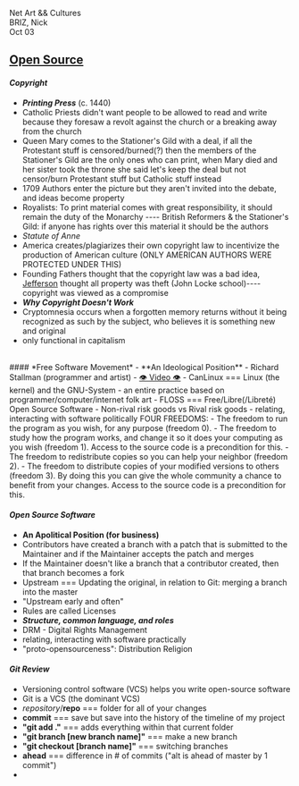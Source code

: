 Net Art && Cultures
<br>
BRIZ, Nick
<br>
Oct 03
<br>
## <a href="http://netart.rocks/notes/opensource">Open Source</a>

#### *Copyright*
- ***Printing Press*** (c. 1440)
- Catholic Priests didn't want people to be allowed to read and write because they foresaw a revolt against the church or a breaking away from the church
- Queen Mary comes to the Stationer's Gild with a deal, if all the Protestant stuff is censored/burned(?) then the members of the Stationer's Gild are the only ones who can print, when Mary died and her sister took the throne she said let's keep the deal but not censor/burn Protestant stuff but Catholic stuff instead
- 1709 Authors enter the picture but they aren't invited into the debate, and ideas become property
- Royalists: To print material comes with great responsibility, it should remain the duty of the Monarchy ---- British Reformers & the Stationer's Gild: if anyone has rights over this material it should be the authors
- *Statute of Anne*
- America creates/plagiarizes their own copyright law to incentivize the production of American culture (ONLY AMERICAN AUTHORS WERE PROTECTED UNDER THIS)
- Founding Fathers thought that the copyright law was a bad idea, <a href= "http://www.temple.edu/lawschool/dpost/mcphersonletter.html">Jefferson</a> thought all property was theft (John Locke school)---- copyright was viewed as a compromise
- ***Why Copyright Doesn't Work***
- Cryptomnesia occurs when a forgotten memory returns without it being recognized as such by the subject, who believes it is something new and original
- only functional in capitalism
<br>
#### *Free Software Movement*
- **An Ideological Position**
- Richard Stallman (programmer and artist)
- <a href="https://www.youtube.com/embed/lrcdhzr2qnk">👁 Video 👁</a>
- CanLinux === Linux (the kernel) and the GNU-System
- an entire practice based on programmer/computer/internet folk art
- FLOSS === Free/Libre(/Libreté) Open Source Software
- Non-rival risk goods vs Rival risk goods
- relating, interacting with software politically
      FOUR FREEDOMS:
      - The freedom to run the program as
      you wish, for any purpose (freedom 0).
      - The freedom to study how the program
      works, and change it so it does your
      computing as you wish (freedom 1).
      Access to the source code is a
      precondition for this.
      - The freedom to redistribute copies
      so you can help your neighbor (freedom 2).
      - The freedom to distribute copies of
      your modified versions to others
      (freedom 3). By doing this you can
      give the whole community a chance
      to benefit from your changes. Access
      to the source code is a precondition
      for this.

#### *Open Source Software*
- **An Apolitical Position (for business)**
- Contributors have created a branch with a patch that is submitted to the Maintainer and if the Maintainer accepts the patch and merges
- If the Maintainer doesn't like a branch that a contributor created, then that branch becomes a fork
- Upstream === Updating the original, in relation to Git: merging a branch into the master
- "Upstream early and often"
- Rules are called Licenses
- ***Structure, common language, and roles***
- DRM - Digital Rights Management
- relating, interacting with software practically
- "proto-opensourceness": Distribution Religion

#### *Git Review*
- Versioning control software (VCS) helps you write open-source software
- Git is a VCS (the dominant VCS)
- *repository*/**repo** === folder for all of your changes
- **commit** === save but save into the history of the timeline of my project
- **"git add ."** === adds everything within that current folder
- **"git branch [new branch name]"** === make a new branch
- **"git checkout [branch name]"** === switching branches
- **ahead** === difference in # of commits ("alt is ahead of master by 1 commit")
- 

<br>
<br>
<br>
<br>
<br>
<br>
<br>
<br>
<br>
<br>
<br>
<br>
<br>
<br>
